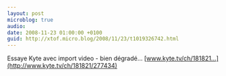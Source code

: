 ```yaml
---
layout: post
microblog: true
audio: 
date: 2008-11-23 01:00:00 +0100
guid: http://xtof.micro.blog/2008/11/23/t1019326742.html
---
```

Essaye Kyte avec import video - bien dégradé...  [www.kyte.tv/ch/181821...](http://www.kyte.tv/ch/181821/277434)
